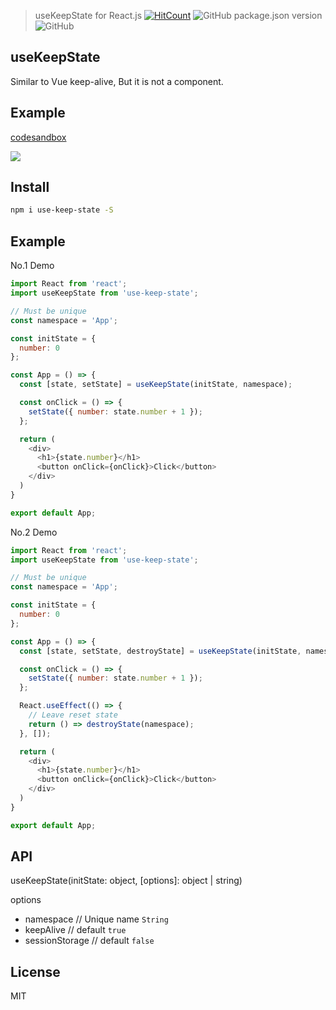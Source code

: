 > useKeepState for React.js [![HitCount](http://hits.dwyl.com/xjh22222228/use-keep-state.svg)](http://hits.dwyl.com/xjh22222228/use-keep-state) ![GitHub package.json version](https://img.shields.io/github/package-json/v/xjh22222228/use-keep-state) ![GitHub](https://img.shields.io/github/license/xjh22222228/use-keep-state)

## useKeepState
Similar to Vue keep-alive, But it is not a component.


## Example

[codesandbox](https://codesandbox.io/s/mutable-breeze-fo8k7?file=/page-1.js)


![](https://xiejiahe.gitee.io/public/github/use-keep-state.gif)




## Install
```bash
npm i use-keep-state -S
```

## Example
No.1 Demo
```js
import React from 'react';
import useKeepState from 'use-keep-state';

// Must be unique
const namespace = 'App';

const initState = {
  number: 0
};

const App = () => {
  const [state, setState] = useKeepState(initState, namespace);

  const onClick = () => {
    setState({ number: state.number + 1 });
  };

  return (
    <div>
      <h1>{state.number}</h1>
      <button onClick={onClick}>Click</button>
    </div>
  )
}

export default App;
```

No.2 Demo
```js
import React from 'react';
import useKeepState from 'use-keep-state';

// Must be unique
const namespace = 'App';

const initState = {
  number: 0
};

const App = () => {
  const [state, setState, destroyState] = useKeepState(initState, namespace);

  const onClick = () => {
    setState({ number: state.number + 1 });
  };

  React.useEffect(() => {
    // Leave reset state
    return () => destroyState(namespace);
  }, []);

  return (
    <div>
      <h1>{state.number}</h1>
      <button onClick={onClick}>Click</button>
    </div>
  )
}

export default App;
```


## API
useKeepState(initState: object, [options]: object | string)

options
- namespace  // Unique name `String`
- keepAlive  // default `true`
- sessionStorage  // default `false`





## License
MIT
